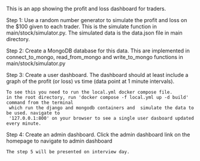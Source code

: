 This is an app showing the profit and loss dashboard for traders.

Step 1: Use a random number generator to simulate the profit and loss on the $100 given to each trader.
    This is the simulate function in  main/stock/simulator.py.
    The simulated data is the data.json file in main directory.

Step 2: Create a MongoDB database for this data.
    This are implemented in  connect_to_mongo, read_from_mongo and write_to_mongo functions in 
    main/stock/simulator.py

Step 3: Create a user dashboard. The dashboard should at least include a graph of the 
    profit (or loss) vs time (data point at 1 minute intervals).

    To see this you need to run the local.yml docker compose file.
    in the root directory, run 'docker compose -f local.yml up -d build' command from the terminal
     which run the django and mongodb containers and  simulate the data to be used. navigate to 
     '127.0.0.1:800' on your browser to see a single user dasboard updated every minute.

Step 4: Create an admin dashboard.
    Click the admin dashboard link on the homepage to navigate to admin dashboard


    The step 5 will be presented on interview day.
